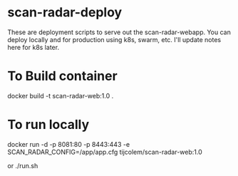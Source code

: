 # scan-radar-deploy

These are deployment scripts to serve out the scan-radar-webapp. 
You can deploy locally and for production using k8s, swarm, etc. 
I'll update notes here for k8s later. 

# To Build container

docker build -t scan-radar-web:1.0 .

# To run locally

docker run -d -p 8081:80 -p 8443:443  -e SCAN_RADAR_CONFIG=/app/app.cfg  tijcolem/scan-radar-web:1.0

or 
./run.sh


